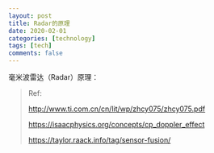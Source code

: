 ```yaml
---
layout: post
title: Radar的原理
date: 2020-02-01
categories: [technology]
tags: [tech]
comments: false
---
```




毫米波雷达（Radar）原理：






>  Ref:
>
>  
>
>  http://www.ti.com.cn/cn/lit/wp/zhcy075/zhcy075.pdf
>
>  https://isaacphysics.org/concepts/cp_doppler_effect
>
>  https://taylor.raack.info/tag/sensor-fusion/